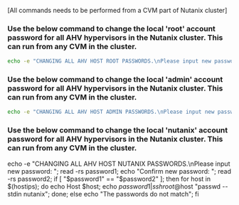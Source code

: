 [All commands needs to be performed from a CVM part of Nutanix cluster]

### Use the below command to change the local 'root' account password for all AHV hypervisors in the Nutanix cluster. This can run from any CVM in the cluster.
```sh
echo -e "CHANGING ALL AHV HOST ROOT PASSWORDS.\nPlease input new password: "; read -rs password1; echo "Confirm new password: "; read -rs password2; if [ "$password1" == "$password2" ]; then for host in $(hostips); do echo Host $host; echo $password1 | ssh root@$host "passwd --stdin root"; done; else echo "The passwords do not match"; fi
```

### Use the below command to change the local 'admin' account password for all AHV hypervisors in the Nutanix cluster. This can run from any CVM in the cluster.
```sh
echo -e "CHANGING ALL AHV HOST ADMIN PASSWORDS.\nPlease input new password: "; read -rs password1; echo "Confirm new password: "; read -rs password2; if [ "$password1" == "$password2" ]; then for host in $(hostips); do echo Host $host; echo $password1 | ssh root@$host "passwd --stdin admin"; done; else echo "The passwords do not match"; fi
```

### Use the below command to change the local 'nutanix' account password for all AHV hypervisors in the Nutanix cluster. This can run from any CVM in the cluster.
echo -e "CHANGING ALL AHV HOST NUTANIX PASSWORDS.\nPlease input new password: "; read -rs password1; echo "Confirm new password: "; read -rs password2; if [ "$password1" == "$password2" ]; then for host in $(hostips); do echo Host $host; echo $password1 | ssh root@$host "passwd --stdin nutanix"; done; else echo "The passwords do not match"; fi
```
